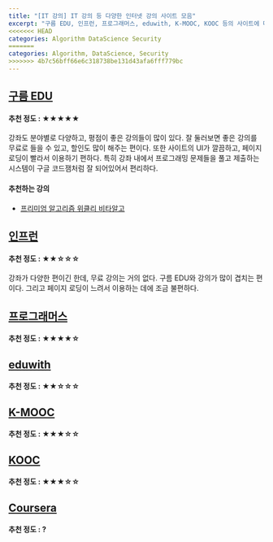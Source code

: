 ```yaml
---
title: "[IT 강의] IT 강의 등 다양한 인터넷 강의 사이트 모음"
excerpt: "구름 EDU, 인프런, 프로그래머스, eduwith, K-MOOC, KOOC 등의 사이트에 대해 알아보자"
<<<<<<< HEAD
categories: Algorithm DataScience Security
=======
categories: Algorithm, DataScience, Security
>>>>>>> 4b7c56bff66e6c318738be131d43afa6fff779bc
---
```


## [구름 EDU](https://edu.goorm.io)
#### 추천 정도 : ★★★★★
강좌도 분야별로 다양하고, 평점이 좋은 강의들이 많이 있다. 잘 둘러보면 좋은 강의를 무료로 들을 수 있고, 할인도 많이 해주는 편이다. 또한 사이트의 UI가 깔끔하고, 페이지 로딩이 빨라서 이용하기 편하다. 특히 강좌 내에서 프로그래밍 문제들을 풀고 제출하는 시스템이 구글 코드잼처럼 잘 되어있어서 편리하다.
#### 추천하는 강의
- [프리미엄 알고리즘 위클리 비타알고](https://edu.goorm.io/lecture/18444/프리미엄-알고리즘-위클리-비타알고-시즌3)


## [인프런](https://www.inflearn.com/)
#### 추천 정도 : ★★☆☆☆
강좌가 다양한 편이긴 한데, 무료 강의는 거의 없다. 구름 EDU와 강의가 많이 겹치는 편이다. 그리고 페이지 로딩이 느려서 이용하는 데에 조금 불편하다.


## [프로그래머스](https://programmers.co.kr/)
#### 추천 정도 : ★★★★☆


## [eduwith](https://www.edwith.org/)
#### 추천 정도 : ★★☆☆☆


## [K-MOOC](http://www.kmooc.kr/)
#### 추천 정도 : ★★★☆☆


## [KOOC](https://kooc.kaist.ac.kr/)
#### 추천 정도 : ★★★☆☆


## [Coursera](https://www.coursera.org/)
#### 추천 정도 : ?
